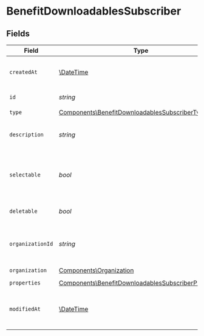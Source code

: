 # BenefitDownloadablesSubscriber


## Fields

| Field                                                                                                                      | Type                                                                                                                       | Required                                                                                                                   | Description                                                                                                                |
| -------------------------------------------------------------------------------------------------------------------------- | -------------------------------------------------------------------------------------------------------------------------- | -------------------------------------------------------------------------------------------------------------------------- | -------------------------------------------------------------------------------------------------------------------------- |
| `createdAt`                                                                                                                | [\DateTime](https://www.php.net/manual/en/class.datetime.php)                                                              | :heavy_check_mark:                                                                                                         | Creation timestamp of the object.                                                                                          |
| `id`                                                                                                                       | *string*                                                                                                                   | :heavy_check_mark:                                                                                                         | The ID of the benefit.                                                                                                     |
| `type`                                                                                                                     | [Components\BenefitDownloadablesSubscriberType](../../Models/Components/BenefitDownloadablesSubscriberType.md)             | :heavy_check_mark:                                                                                                         | N/A                                                                                                                        |
| `description`                                                                                                              | *string*                                                                                                                   | :heavy_check_mark:                                                                                                         | The description of the benefit.                                                                                            |
| `selectable`                                                                                                               | *bool*                                                                                                                     | :heavy_check_mark:                                                                                                         | Whether the benefit is selectable when creating a product.                                                                 |
| `deletable`                                                                                                                | *bool*                                                                                                                     | :heavy_check_mark:                                                                                                         | Whether the benefit is deletable.                                                                                          |
| `organizationId`                                                                                                           | *string*                                                                                                                   | :heavy_check_mark:                                                                                                         | The ID of the organization owning the benefit.                                                                             |
| `organization`                                                                                                             | [Components\Organization](../../Models/Components/Organization.md)                                                         | :heavy_check_mark:                                                                                                         | N/A                                                                                                                        |
| `properties`                                                                                                               | [Components\BenefitDownloadablesSubscriberProperties](../../Models/Components/BenefitDownloadablesSubscriberProperties.md) | :heavy_check_mark:                                                                                                         | N/A                                                                                                                        |
| `modifiedAt`                                                                                                               | [\DateTime](https://www.php.net/manual/en/class.datetime.php)                                                              | :heavy_check_mark:                                                                                                         | Last modification timestamp of the object.                                                                                 |